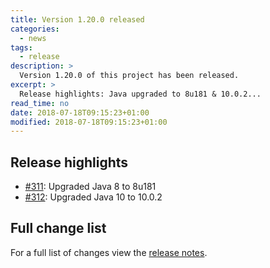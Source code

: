 ```yaml
---
title: Version 1.20.0 released
categories:
  - news
tags:
  - release
description: >
  Version 1.20.0 of this project has been released.
excerpt: >
  Release highlights: Java upgraded to 8u181 & 10.0.2...
read_time: no
date: 2018-07-18T09:15:23+01:00
modified: 2018-07-18T09:15:23+01:00
---
```


## Release highlights

* [#311](https://github.com/gantsign/development-environment/pull/311):
  Upgraded Java 8 to 8u181
* [#312](https://github.com/gantsign/development-environment/pull/312):
  Upgraded Java 10 to 10.0.2

## Full change list

For a full list of changes view the
[release notes](https://github.com/gantsign/development-environment/releases/tag/1.20.0).
